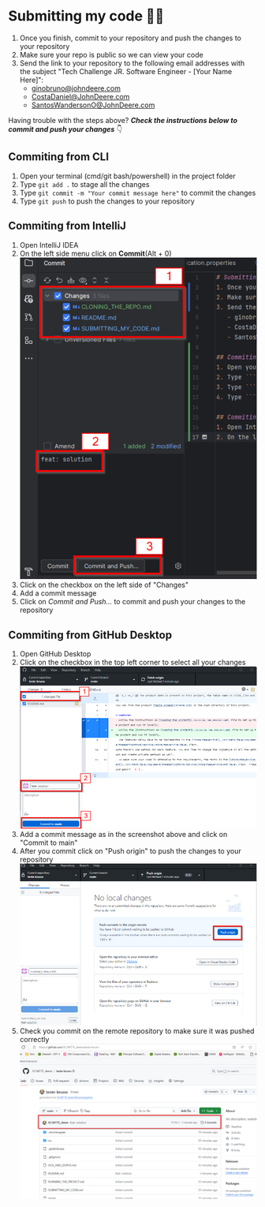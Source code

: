 # Submitting my code 👩‍💻
1. Once you finish, commit to your repository and push the changes to your repository
2. Make sure your repo is public so we can view your code
3. Send the link to your repository to the following email addresses with the subject "Tech Challenge JR. Software Engineer - [Your Name Here]":
   - ginobruno@johndeere.com
   - CostaDaniel@JohnDeere.com
   - SantosWandersonO@JohnDeere.com

Having trouble with the steps above? _**Check the instructions below to commit and push your changes**_ 👇

## Commiting from CLI
1. Open your terminal (cmd/git bash/powershell) in the project folder
2. Type ```git add .``` to stage all the changes
3. Type ```git commit -m "Your commit message here"``` to commit the changes
4. Type ```git push``` to push the changes to your repository

## Commiting from IntelliJ
1. Open IntelliJ IDEA
2. On the left side menu click on **Commit**(Alt + 0) ![commiting-from-intellij](./commiting-from-intellij.png)
3. Click on the checkbox on the left side of "Changes"
4. Add a commit message
5. Click on *Commit and Push...* to commit and push your changes to the repository

## Commiting from GitHub Desktop
1. Open GitHub Desktop
2. Click on the checkbox in the top left corner to select all your changes ![commiting-from-github-desktop-1](./commiting-from-github-desktop-1.png)
3. Add a commit message as in the screenshot above and click on "Commit to main"
4. After you commit click on "Push origin" to push the changes to your repository ![commiting-from-github-desktop-2](./commiting-from-github-desktop-2.png)
5. Check you commit on the remote repository to make sure it was pushed correctly ![checking-commit](./checking-commit-in-remote-repo.png)